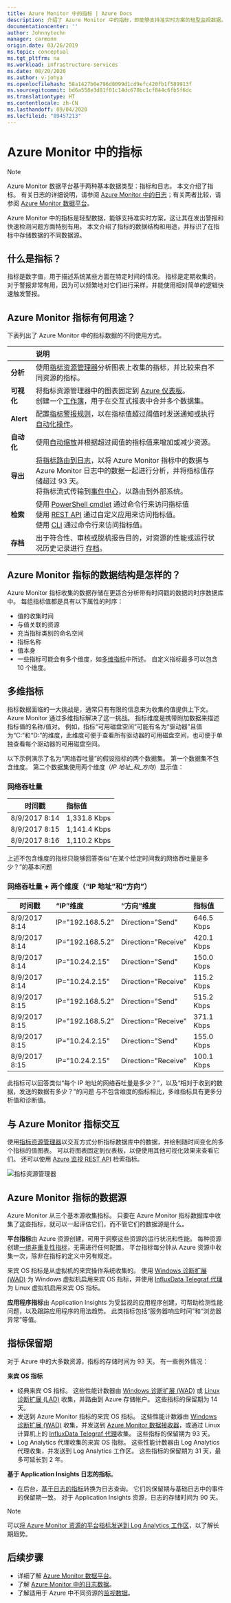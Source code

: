 ```yaml
---
title: Azure Monitor 中的指标 | Azure Docs
description: 介绍了 Azure Monitor 中的指标，即能够支持准实时方案的轻型监视数据。
documentationcenter: ''
author: Johnnytechn
manager: carmonm
origin.date: 03/26/2019
ms.topic: conceptual
ms.tgt_pltfrm: na
ms.workload: infrastructure-services
ms.date: 08/20/2020
ms.author: v-johya
ms.openlocfilehash: 58a1427b0e796d8099d1cd9efc420fb1f589913f
ms.sourcegitcommit: bd6a558e3d81f01c14dc670bc1cf844c6fb5f6dc
ms.translationtype: HT
ms.contentlocale: zh-CN
ms.lasthandoff: 09/04/2020
ms.locfileid: "89457213"
---
```

# <a name="metrics-in-azure-monitor"></a>Azure Monitor 中的指标

> [!NOTE]
> Azure Monitor 数据平台基于两种基本数据类型：指标和日志。 本文介绍了指标。 有关日志的详细说明，请参阅 [Azure Monitor 中的日志](data-platform-logs.md)；有关两者比较，请参阅 [Azure Monitor 数据平台](data-platform.md)。

Azure Monitor 中的指标是轻型数据，能够支持准实时方案，这让其在发出警报和快速检测问题方面特别有用。 本文介绍了指标的数据结构和用途，并标识了在指标中存储数据的不同数据源。

## <a name="what-are-metrics"></a>什么是指标？
指标是数字值，用于描述系统某些方面在特定时间的情况。 指标是定期收集的，对于警报非常有用，因为可以频繁地对它们进行采样，并能使用相对简单的逻辑快速触发警报。

## <a name="what-can-you-do-with-azure-monitor-metrics"></a>Azure Monitor 指标有何用途？
下表列出了 Azure Monitor 中的指标数据的不同使用方式。

|  | 说明 |
|:---|:---|
| **分析** | 使用[指标资源管理器](metrics-charts.md)分析图表上收集的指标，并比较来自不同资源的指标。 |
| **可视化** | 将指标资源管理器中的图表固定到 [Azure 仪表板](../learn/tutorial-app-dashboards.md)。<br>创建一个[工作簿](./workbooks-overview.md)，用于在交互式报表中合并多个数据集。 |
| **Alert** | 配置[指标警报规则](alerts-metric.md)，以在指标值超过阈值时发送通知或执行[自动化操作](action-groups.md)。 |
| **自动化** |  使用[自动缩放](autoscale-overview.md)并根据超过阈值的指标值来增加或减少资源。 |
| **导出** | [将指标路由到日志](./resource-logs.md#send-to-azure-storage)，以将 Azure Monitor 指标中的数据与 Azure Monitor 日志中的数据一起进行分析，并将指标值存储超过 93 天。<br>将指标流式传输到[事件中心](stream-monitoring-data-event-hubs.md)，以路由到外部系统。 |
| **检索** | 使用 [PowerShell cmdlet](https://docs.microsoft.com/powershell/module/az.applicationinsights) 通过命令行来访问指标值<br>使用 [REST API](rest-api-walkthrough.md) 通过自定义应用来访问指标值。<br>使用 [CLI](/cli/monitor/metrics) 通过命令行来访问指标值。 |
| **存档** | 出于符合性、审核或脱机报告目的，对资源的性能或运行状况历史记录进行 [存档](./platform-logs-overview.md)。 |
<!--Not available in MC: grafana-plugin.md -->

## <a name="how-is-data-in-azure-monitor-metrics-structured"></a>Azure Monitor 指标的数据结构是怎样的？
Azure Monitor 指标收集的数据存储在更适合分析带有时间戳的数据的时序数据库中。 每组指标值都是具有以下属性的时序：

* 值的收集时间
* 与值关联的资源
* 充当指标类别的命名空间
* 指标名称
* 值本身
* 一些指标可能会有多个维度，如[多维指标](#multi-dimensional-metrics)中所述。 自定义指标最多可以包含 10 个维度。

## <a name="multi-dimensional-metrics"></a>多维指标
指标数据面临的一大挑战是，通常只有有限的信息来为收集的值提供上下文。 Azure Monitor 通过多维指标解决了这一挑战。 指标维度是携带附加数据来描述指标值的名称/值对。 例如，指标“可用磁盘空间”可能有名为“驱动器”且值为“C:”和“D:”的维度，此维度可便于查看所有驱动器的可用磁盘空间，也可便于单独查看每个驱动器的可用磁盘空间。

以下示例演示了名为“网络吞吐量”的假设指标的两个数据集。 第一个数据集不包含维度。 第二个数据集使用两个维度（_IP 地址_和_方向_）显示值：

### <a name="network-throughput"></a>网络吞吐量

| 时间戳     | 指标值 |
| ------------- |:-------------|
| 8/9/2017 8:14 | 1,331.8 Kbps |
| 8/9/2017 8:15 | 1,141.4 Kbps |
| 8/9/2017 8:16 | 1,110.2 Kbps |

上述不包含维度的指标只能够回答类似“在某个给定时间我的网络吞吐量是多少？”的基本问题

### <a name="network-throughput--two-dimensions-ip-and-direction"></a>网络吞吐量 + 两个维度（“IP 地址”和“方向”）

| 时间戳     | “IP”维度   | “方向”维度 | 指标值|
| ------------- |:-----------------|:------------------- |:-----------|
| 8/9/2017 8:14 | IP="192.168.5.2" | Direction="Send"    | 646.5 Kbps |
| 8/9/2017 8:14 | IP="192.168.5.2" | Direction="Receive" | 420.1 Kbps |
| 8/9/2017 8:14 | IP="10.24.2.15"  | Direction="Send"    | 150.0 Kbps |
| 8/9/2017 8:14 | IP="10.24.2.15"  | Direction="Receive" | 115.2 Kbps |
| 8/9/2017 8:15 | IP="192.168.5.2" | Direction="Send"    | 515.2 Kbps |
| 8/9/2017 8:15 | IP="192.168.5.2" | Direction="Receive" | 371.1 Kbps |
| 8/9/2017 8:15 | IP="10.24.2.15"  | Direction="Send"    | 155.0 Kbps |
| 8/9/2017 8:15 | IP="10.24.2.15"  | Direction="Receive" | 100.1 Kbps |

此指标可以回答类似“每个 IP 地址的网络吞吐量是多少？”，以及“相对于收到的数据，发送的数据有多少？”的问题 与不包含维度的指标相比，多维指标具有更多分析值和诊断值。

## <a name="interacting-with-azure-monitor-metrics"></a>与 Azure Monitor 指标交互
使用[指标资源管理器](metrics-charts.md)以交互方式分析指标数据库中的数据，并绘制随时间变化的多个指标的值图表。 可以将图表固定到仪表板，以便使用其他可视化效果来查看它们。 还可以使用 [Azure 监视 REST API](rest-api-walkthrough.md) 检索指标。

![指标资源管理器](./media/data-platform/metrics-explorer.png)

## <a name="sources-of-azure-monitor-metrics"></a>Azure Monitor 指标的数据源
Azure Monitor 从三个基本源收集指标。 只要在 Azure Monitor 指标数据库中收集了这些指标，就可以一起评估它们，而不管它们的数据源是什么。

**平台指标**由 Azure 资源创建，可用于洞察这些资源的运行状况和性能。 每种资源创建[一组非重复性指标](metrics-supported.md)，无需进行任何配置。 平台指标每分钟从 Azure 资源中收集一次，除非在指标的定义中另有规定。 

来宾 OS 指标是从虚拟机的来宾操作系统收集的。 使用 [Windows 诊断扩展 (WAD)](./diagnostics-extension-overview.md) 为 Windows 虚拟机启用来宾 OS 指标，并使用 [InfluxData Telegraf 代理](https://www.influxdata.com/time-series-platform/telegraf/)为 Linux 虚拟机启用来宾 OS 指标。

**应用程序指标**由 Application Insights 为受监视的应用程序创建，可帮助检测性能问题，以及跟踪应用程序的用法趋势。 此类指标包括“服务器响应时间”和“浏览器异常”等值。 

## <a name="retention-of-metrics"></a>指标保留期
对于 Azure 中的大多数资源，指标的存储时间为 93 天。 有一些例外情况：

**来宾 OS 指标**
-   经典来宾 OS 指标。 这些性能计数器由 [Windows 诊断扩展 (WAD)](./diagnostics-extension-overview.md) 或 [Linux 诊断扩展 (LAD)](../../virtual-machines/extensions/diagnostics-linux.md) 收集，并路由到 Azure 存储帐户。 这些指标的保留期为 14 天。
-   发送到 Azure Monitor 指标的来宾 OS 指标。 这些性能计数器由 [Windows 诊断扩展 (WAD)](diagnostics-extension-overview.md) 收集，并发送到 [Azure Monitor 数据接收器](diagnostics-extension-overview.md#data-destinations)，或通过 Linux 计算机上的 [InfluxData Telegraf 代理](https://www.influxdata.com/time-series-platform/telegraf/)收集。 这些指标的保留期为 93 天。
-   Log Analytics 代理收集的来宾 OS 指标。 这些性能计数器由 Log Analytics 代理收集，并发送到 Log Analytics 工作区。 这些指标的保留期为 31 天，最多可延长到 2 年。

**基于 Application Insights 日志的指标**。 
- 在后台，[基于日志的指标](../app/pre-aggregated-metrics-log-metrics.md)转换为日志查询。 它们的保留期与基础日志中的事件的保留期一致。 对于 Application Insights 资源，日志的存储时间为 90 天。


> [!NOTE]
> 可以[将 Azure Monitor 资源的平台指标发送到 Log Analytics 工作区](./resource-logs.md#send-to-azure-storage)，以了解长期趋势。





## <a name="next-steps"></a>后续步骤

- 详细了解 [Azure Monitor 数据平台](data-platform.md)。
- 了解 [Azure Monitor 中的日志数据](data-platform-logs.md)。
- 了解适用于 Azure 中不同资源的[监视数据](data-sources.md)。


